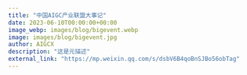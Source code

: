 ```yaml
---
title: "中国AIGC产业联盟大事记"
date: 2023-06-10T00:00:00+00:00
image_webp: images/blog/bigevent.webp
image: images/blog/bigevent.jpg
author: AIGCX
description: "这是元描述"
external_link: "https://mp.weixin.qq.com/s/dsbV6B4qoBnSJBo56obTag"
---
```


